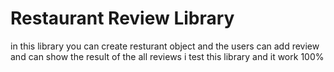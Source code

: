 # Restaurant  Review Library

in this library  you can create resturant object 
and the users can add review and can show the result of the all reviews
 i test this library and it work 100%